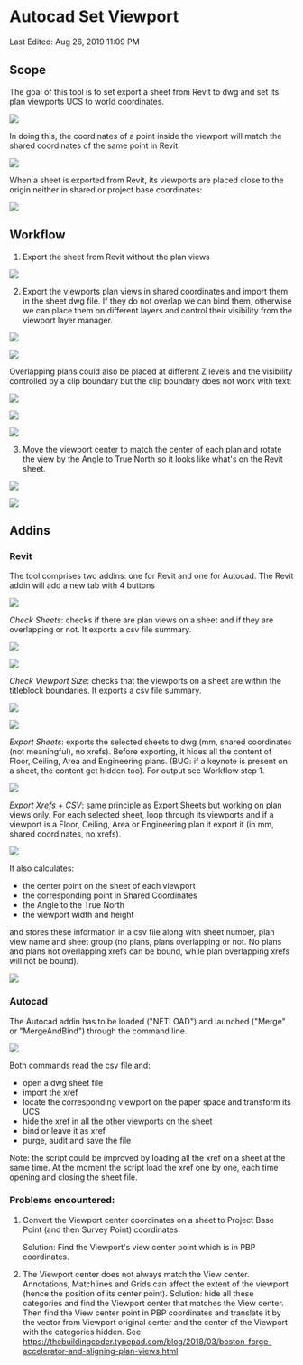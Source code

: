 # Autocad Set Viewport

Last Edited: Aug 26, 2019 11:09 PM

## Scope

The goal of this tool is to set export a sheet from Revit to dwg and set its plan viewports UCS to world coordinates. 

![](images/Untitled-4b00f463-7562-4b60-b02e-a3ecc1f2ac9c.png)

In doing this, the coordinates of a point inside the viewport will match the shared coordinates of the same point in Revit:

![](images/Untitled-04ef1935-f048-4be3-a2dd-004bbe20b13b.png)

When a sheet is exported from Revit, its viewports are placed close to the origin neither in shared or project base coordinates:

![](images/Untitled-5efca99a-6d9a-4f4a-b183-606c23f48b14.png)

## Workflow

1. Export the sheet from Revit without the plan views

![](images/Untitled-5c6c24bb-cf78-46f4-863f-aa81ffc38560.png)

2. Export the viewports plan views in shared coordinates and import them in the sheet dwg file. If they do not overlap we can bind them, otherwise we can place them on different layers and control their visibility from the viewport layer manager. 

![](images/Untitled-5568eb64-0af0-4b3e-8ff8-9652b57dd7ac.png)

![](images/Untitled-b4e3cba7-1444-4fdb-9469-11342887ddbd.png)

Overlapping plans could also be placed at different Z levels and the visibility controlled by a clip boundary but the clip boundary does not work with text:

![](images/Untitled-a89902fb-e57b-4043-811c-5caaeb5d5969.png)

![](images/Untitled-7008e7cf-ae89-421a-a31d-93b8ab76397f.png)

![](images/Untitled-6ff871bd-c93e-45b3-a822-c5ec5a574b96.png)

3. Move the viewport center to match the center of each plan and rotate the view by the Angle to True North so it looks like what's on the Revit sheet.

![](images/Untitled-9a10dbe2-0e71-4167-8bd1-5463311e1a8e.png)

![](images/Untitled-10039daa-38d7-4bd6-b39e-1df276b40263.png)

## Addins

### Revit

The tool comprises two addins: one for Revit and one for Autocad. 
The Revit addin will add a new tab with 4 buttons 

![](images/Untitled-8daa4f11-4ac3-46d0-9ae1-cb5b42c0f23b.png)

*Check Sheets*: checks if there are plan views on a sheet and if they are overlapping or not. It exports a csv file summary.

![](images/Untitled-e0063903-f223-4d64-893e-14a22666cd0e.png)

![](images/Untitled-a2060c48-49c0-4506-a17d-e64389f1a31e.png)

*Check Viewport Size*: checks that the viewports on a sheet are within the titleblock boundaries. It exports a csv file summary.

![](images/Untitled-83299e12-06f9-482d-9a11-5f1a84a1a1fc.png)

![](images/Untitled-0b69202e-f01f-4f5a-b137-380de1341356.png)

*Export Sheets*: exports the selected sheets to dwg (mm, shared coordinates (not meaningful), no xrefs). Before exporting, it hides all the content of Floor, Ceiling, Area and Engineering plans. (BUG: if a keynote is present on a sheet, the content get hidden too). For output see Workflow step 1.

![](images/Untitled-06ec8aa8-85bd-4202-a6b4-4502af95a570.png)

*Export Xrefs + CSV*: same principle as Export Sheets but working on plan views only. For each selected sheet, loop through its viewports and if a viewport is a Floor, Ceiling, Area or Engineering plan it export it (in mm, shared coordinates, no xrefs).

![](images/Untitled-a234ca0b-a6be-460d-a9d3-a17ea626e8d6.png)

It also calculates: 

- the center point on the sheet of each viewport
- the corresponding point in Shared Coordinates
- the Angle to the True North
- the viewport width and height

and stores these information in a csv file along with sheet number, plan view name and sheet group (no plans, plans overlapping or not. No plans and plans not overlapping xrefs can be bound, while plan overlapping xrefs will not be bound).

![](images/Untitled-12f03be5-a7cb-4436-a4a1-509ff01bb639.png)

### Autocad

The Autocad addin has to be loaded ("NETLOAD") and  launched ("Merge" or "MergeAndBind") through the command line.

![](images/Untitled-9b1f31b8-c423-4c6f-af36-e182f25b72f2.png)

Both commands read the csv file and:

- open a dwg sheet file
- import the xref
- locate the corresponding viewport on the paper space and transform its UCS
- hide the xref in all the other viewports on the sheet
- bind or leave it as xref
- purge, audit and save the file

Note: the script could be improved by loading all the xref on a sheet at the same time. At the moment the script load the xref one by one, each time opening and closing the sheet file.

### Problems encountered:

1. Convert the Viewport center coordinates on a sheet to Project Base Point (and then Survey Point) coordinates.

    Solution: Find the Viewport's view center point which is in PBP coordinates.

2. The Viewport center does not always match the View center. Annotations, Matchlines and Grids can affect the extent of the viewport (hence the position of its center point).
Solution: hide all these categories and find the Viewport center that matches the View center. Then find the View center point in PBP coordinates and translate it by the vector from Viewport original center and the center of the Viewport with the categories hidden.
See https://thebuildingcoder.typepad.com/blog/2018/03/boston-forge-accelerator-and-aligning-plan-views.html